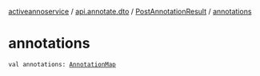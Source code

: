 [activeannoservice](../../index.md) / [api.annotate.dto](../index.md) / [PostAnnotationResult](index.md) / [annotations](./annotations.md)

# annotations

`val annotations: `[`AnnotationMap`](../../document.annotation/-annotation-map.md)